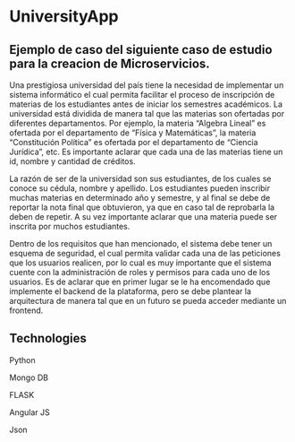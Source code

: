 # UniversityApp

## Ejemplo de caso del siguiente caso de estudio para la creacion de Microservicios.
Una prestigiosa universidad del país tiene la necesidad de implementar un sistema informático el cual permita facilitar el proceso de inscripción de materias de los estudiantes antes de iniciar los semestres académicos. La universidad está dividida de manera tal que las materias son ofertadas por diferentes departamentos. Por ejemplo, la materia “Algebra Lineal” es ofertada por el departamento de “Física y Matemáticas”, la materia “Constitución Política” es ofertada por el departamento de “Ciencia Jurídica”, etc. Es importante aclarar que cada una de las materias tiene un
id, nombre y cantidad de créditos. 

La razón de ser de la universidad son sus estudiantes, de los cuales se conoce su cédula, nombre y apellido. Los estudiantes pueden inscribir muchas materias en determinado año y semestre, y al final se debe de reportar la nota final que obtuvieron, ya que en caso tal de reprobarla la deben de repetir. A su vez importante aclarar que una materia puede ser inscrita por muchos estudiantes.

Dentro de los requisitos que han mencionado, el sistema debe tener un esquema de seguridad, el cual permita validar cada una de las peticiones que los usuarios realicen, por lo cual es muy importante que el sistema cuente con la administración de roles y permisos para cada uno de los usuarios. Es de aclarar que en primer lugar se le ha encomendado que implemente el backend de la plataforma, pero se debe plantear la arquitectura de manera tal que en un futuro se pueda acceder mediante un frontend.

## Technologies
Python

Mongo DB

FLASK

Angular JS

Json

